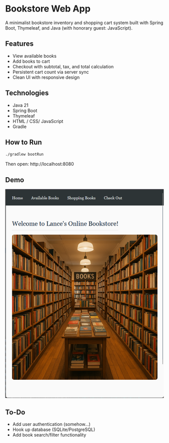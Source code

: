 # Bookstore Web App

A minimalist bookstore inventory and shopping cart system built with Spring Boot, Thymeleaf, and Java (with honorary guest: JavaScript).

## Features

-  View available books
-  Add books to cart
-  Checkout with subtotal, tax, and total calculation
-  Persistent cart count via server sync
-  Clean UI with responsive design

## Technologies

- Java 21
- Spring Boot
- Thymeleaf
- HTML / CSS/ JavaScript
- Gradle

## How to Run

```bash
./gradlew bootRun
```
Then open: http://localhost:8080

## Demo

[![Watch Demo](images/demo-preview.png)](demo/bookstore-demo.mp4)

## To-Do

- Add user authentication (somehow...)
- Hook up database (SQLite/PostgreSQL)
- Add book search/filter functionality